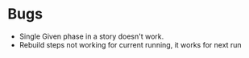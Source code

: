 # Bugs

+ Single Given phase in a story doesn't work.
+ Rebuild steps not working for current running, it works for next run